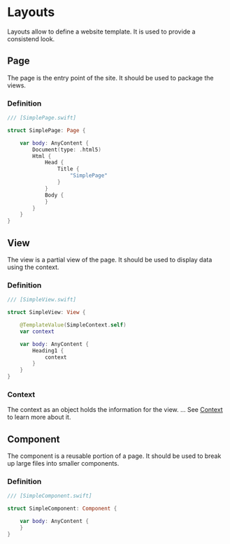 # Layouts

Layouts allow to define a website template. It is used to provide a consistend look.

## Page

The page is the entry point of the site. It should be used to package the views.

### Definition

```swift
/// [SimplePage.swift]

struct SimplePage: Page {

    var body: AnyContent {
        Document(type: .html5)
        Html {
            Head {
                Title {
                    "SimplePage"
                }
            }
            Body {
            }
        }
    }
}
```

## View

The view is a partial view of the page. It should be used to display data using the context.

### Definition

```swift
/// [SimpleView.swift]

struct SimpleView: View {

    @TemplateValue(SimpleContext.self)
    var context

    var body: AnyContent {
        Heading1 {
            context
        }
    }
}
```

### Context

The context as an object holds the information for the view. ... See [Context](https://github.com/vapor-community/HTMLKit/blob/master/Instructions/Essential/Context.md) to learn more about it.

## Component

The component is a reusable portion of a page. It should be used to break up large files into smaller components.

### Definition

```swift
/// [SimpleComponent.swift]

struct SimpleComponent: Component {

    var body: AnyContent {
    }
}
```
